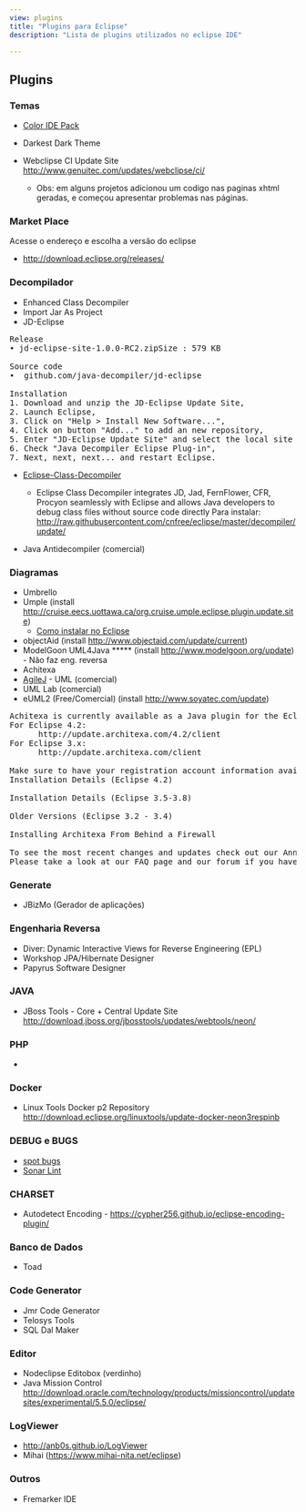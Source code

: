 ```yaml
---
view: plugins
title: "Plugins para Eclipse"
description: "Lista de plugins utilizados no eclipse IDE"

---
```

## Plugins
### Temas

 - [Color IDE Pack](https://marketplace.eclipse.org/content/color-ide-pack)
 - Darkest Dark Theme

 - Webclipse CI Update Site  http://www.genuitec.com/updates/webclipse/ci/
   - Obs: em alguns projetos adicionou um codigo nas paginas xhtml geradas, e começou apresentar problemas nas páginas.


### Market Place
Acesse o endereço e escolha a versão do eclipse
 - http://download.eclipse.org/releases/

### Decompilador
 - Enhanced Class Decompiler
 - Import Jar As Project
 - JD-Eclipse
<pre>
Release
• jd-eclipse-site-1.0.0-RC2.zipSize : 579 KB

Source code
•  github.com/java-decompiler/jd-eclipse 

Installation
1. Download and unzip the JD-Eclipse Update Site,
2. Launch Eclipse,
3. Click on "Help > Install New Software...",
4. Click on button "Add..." to add an new repository,
5. Enter "JD-Eclipse Update Site" and select the local site directory,
6. Check "Java Decompiler Eclipse Plug-in",
7. Next, next, next... and restart Eclipse.
</pre>
 - [Eclipse-Class-Decompiler](https://github.com/cnfree/Eclipse-Class-Decompiler)
   - Eclipse Class Decompiler integrates JD, Jad, FernFlower, CFR, Procyon seamlessly with Eclipse and allows Java developers to debug class files without source code directly 
Para instalar: http://raw.githubusercontent.com/cnfree/eclipse/master/decompiler/update/

 - Java Antidecompiler (comercial)

### Diagramas
- Umbrello
- Umple (install <http://cruise.eecs.uottawa.ca/org.cruise.umple.eclipse.plugin.update.site>)
  - [Como instalar no Eclipse](https://github.com/umple/umple/wiki/InstallEclipsePlugin)
- objectAid (install <http://www.objectaid.com/update/current>)
- ModelGoon UML4Java ***** (install  <http://www.modelgoon.org/update>) - Não faz eng. reversa
- Achitexa
- [AgileJ](http://www.agilej.com/) - UML (comercial)
- UML Lab (comercial)
- eUML2 (Free/Comercial) (install <http://www.soyatec.com/update>)
<pre>
Achitexa is currently available as a Java plugin for the Eclipse IDE.  Use the following update site url to install Architexa from within  Eclipse.
For Eclipse 4.2:
      http://update.architexa.com/4.2/client
For Eclipse 3.x:
      http://update.architexa.com/client

Make sure to have your registration account information available to activate the plugin upon installation.
Installation Details (Eclipse 4.2)

Installation Details (Eclipse 3.5-3.8)

Older Versions (Eclipse 3.2 - 3.4)

Installing Architexa From Behind a Firewall

To see the most recent changes and updates check out our Announcements page.
Please take a look at our FAQ page and our forum if you have any questions or problems.
</pre>

### Generate
- JBizMo (Gerador de aplicações)

### Engenharia Reversa

- Diver: Dynamic Interactive Views for Reverse Engineering (EPL)
- Workshop JPA/Hibernate Designer
- Papyrus Software Designer


### JAVA
- JBoss Tools - Core + Central Update Site http://download.jboss.org/jbosstools/updates/webtools/neon/

### PHP
- 

### Docker
- Linux Tools Docker p2 Repository  http://download.eclipse.org/linuxtools/update-docker-neon3respinb

### DEBUG e BUGS
 - [spot bugs](http://spotbugs.readthedocs.io/en/latest/eclipse.html)
 - [Sonar Lint](https://eclipse-uc.sonarlint.org)

### CHARSET
 - Autodetect Encoding - https://cypher256.github.io/eclipse-encoding-plugin/

### Banco de Dados
 - Toad

### Code Generator
 - Jmr Code Generator
 - Telosys Tools
 - SQL Dal Maker

### Editor
 - Nodeclipse Editobox (verdinho)
 - Java Mission Control	http://download.oracle.com/technology/products/missioncontrol/updatesites/experimental/5.5.0/eclipse/


### LogViewer
 - http://anb0s.github.io/LogViewer
 - Mihai (https://www.mihai-nita.net/eclipse)


### Outros
 - Fremarker IDE